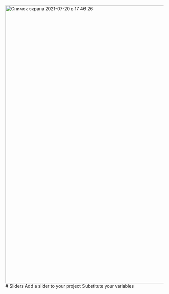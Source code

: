 <img width="883" alt="Снимок экрана 2021-07-20 в 17 46 26" src="https://user-images.githubusercontent.com/64588396/126345030-3ef5e1bc-8ee9-4c22-b32d-4c8900d122ee.png">
# Sliders
Add a slider to your project
Substitute your variables
